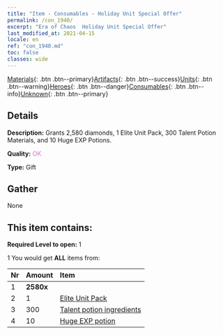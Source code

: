 ```yaml
---
title: "Item - Consumables - Holiday Unit Special Offer"
permalink: /con_1940/
excerpt: "Era of Chaos  Holiday Unit Special Offer"
last_modified_at: 2021-04-15
locale: en
ref: "con_1940.md"
toc: false
classes: wide
---
```

 [Materials](/Items/){: .btn .btn--primary}[Artifacts](/Items/Artifacts/){: .btn .btn--success}[Units](/Items/Units/){: .btn .btn--warning}[Heroes](/Items/Heroes/){: .btn .btn--danger}[Consumables](/Items/Consumables/){: .btn .btn--info}[Unknown](/Items/Unknown/){: .btn .btn--primary}

## Details
 **Description:** Grants 2,580 diamonds, 1 Elite Unit Pack, 300 Talent Potion Materials, and 10 Huge EXP Potions.

 **Quality:** <span style="color: #DA70D6">OK</span>

 **Type:** Gift

## Gather

  None

## This item contains:

 **Required Level to open:** 1

 1 You would get **ALL** items  from:

  | Nr | Amount |     Item    |
  |:---|:-------|:------------|
  | 1 |  **2580x** | <i class="fas fa-gem"/> |  | 
  | 2 | 1 | [Elite Unit Pack](/Items/con_1921/) |  | 
  | 3 | 300 | [Talent potion ingredients](/Items/con_1120/) |  | 
  | 4 | 10 | [Huge EXP potion](/Items/con_703/) |  | 
